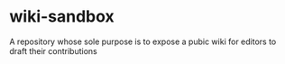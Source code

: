 # wiki-sandbox
A repository whose sole purpose is to expose a pubic wiki for editors to draft their contributions
